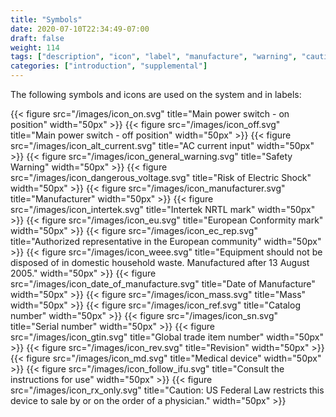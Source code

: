 ```yaml
---
title: "Symbols"
date: 2020-07-10T22:34:49-07:00
draft: false
weight: 114
tags: ["description", "icon", "label", "manufacture", "warning", "caution", "precaution", "voltage", "safety", "regulation"]
categories: ["introduction", "supplemental"]
---
```


The following symbols and icons are used on the system and in labels:

{{< figure src="/images/icon_on.svg" title="Main power switch - on position" width="50px" >}}
{{< figure src="/images/icon_off.svg" title="Main power switch - off position" width="50px" >}}
{{< figure src="/images/icon_alt_current.svg" title="AC current input" width="50px" >}}
{{< figure src="/images/icon_general_warning.svg" title="Safety Warning" width="50px" >}}
{{< figure src="/images/icon_dangerous_voltage.svg" title="Risk of Electric Shock" width="50px" >}}
{{< figure src="/images/icon_manufacturer.svg" title="Manufacturer" width="50px" >}}
{{< figure src="/images/icon_intertek.svg" title="Intertek NRTL mark" width="50px" >}}
{{< figure src="/images/icon_eu.svg" title="European Conformity mark" width="50px" >}}
{{< figure src="/images/icon_ec_rep.svg" title="Authorized representative in the European community" width="50px" >}}
{{< figure src="/images/icon_weee.svg" title="Equipment should not be disposed of in domestic household waste. Manufactured after 13 August 2005." width="50px" >}}
{{< figure src="/images/icon_date_of_manufacture.svg" title="Date of Manufacture" width="50px" >}}
{{< figure src="/images/icon_mass.svg" title="Mass" width="50px" >}}
{{< figure src="/images/icon_ref.svg" title="Catalog number" width="50px" >}}
{{< figure src="/images/icon_sn.svg" title="Serial number" width="50px" >}}
{{< figure src="/images/icon_gtin.svg" title="Global trade item number" width="50px" >}}
{{< figure src="/images/icon_rev.svg" title="Revision" width="50px" >}}
{{< figure src="/images/icon_md.svg" title="Medical device" width="50px" >}}
{{< figure src="/images/icon_follow_ifu.svg" title="Consult the instructions for use" width="50px" >}}
{{< figure src="/images/icon_rx_only.svg" title="Caution: US Federal Law restricts this device to sale by or on the order of a physician." width="50px" >}}
